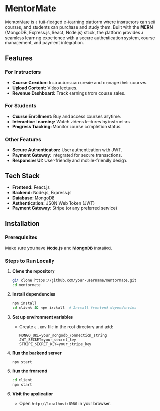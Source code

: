 # MentorMate

MentorMate is a full-fledged e-learning platform where instructors can sell courses, and students can purchase and study them. Built with the **MERN** (MongoDB, Express.js, React, Node.js) stack, the platform provides a seamless learning experience with a secure authentication system, course management, and payment integration.

## Features

### For Instructors
- **Course Creation:** Instructors can create and manage their courses.
- **Upload Content:** Video lectures.
- **Revenue Dashboard:** Track earnings from course sales.

### For Students
- **Course Enrollment:** Buy and access courses anytime.
- **Interactive Learning:** Watch videos lectures by instructors.
- **Progress Tracking:** Monitor course completion status.

### Other Features
- **Secure Authentication:** User authentication with JWT.
- **Payment Gateway:** Integrated for secure transactions.
- **Responsive UI:** User-friendly and mobile-friendly design.

## Tech Stack
- **Frontend:** React.js
- **Backend:** Node.js, Express.js
- **Database:** MongoDB
- **Authentication:** JSON Web Token (JWT)
- **Payment Gateway:** Stripe (or any preferred service)

## Installation

### Prerequisites
Make sure you have **Node.js** and **MongoDB** installed.

### Steps to Run Locally

1. **Clone the repository**
   ```sh
   git clone https://github.com/your-username/mentormate.git
   cd mentormate
   ```

2. **Install dependencies**
   ```sh
   npm install
   cd client && npm install  # Install frontend dependencies
   ```

3. **Set up environment variables**
   - Create a `.env` file in the root directory and add:
     ```env
     MONGO_URI=your_mongodb_connection_string
     JWT_SECRET=your_secret_key
     STRIPE_SECRET_KEY=your_stripe_key
     ```

4. **Run the backend server**
   ```sh
   npm start
   ```

5. **Run the frontend**
   ```sh
   cd client
   npm start
   ```

6. **Visit the application**
   - Open `http://localhost:8080` in your browser.

